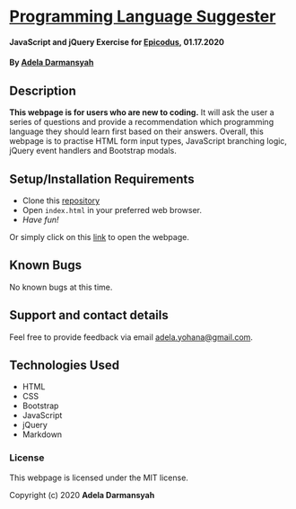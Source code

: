 # [Programming Language Suggester](https://github.com/ayohana/programming-language.git/)

#### JavaScript and jQuery Exercise for [Epicodus](https://www.epicodus.com/), 01.17.2020

#### By [**Adela Darmansyah**](https://ayohana.github.io/portfolio/)

## Description

**This webpage is for users who are new to coding.** It will ask the user a series of questions and provide a recommendation which programming language they should learn first based on their answers. Overall, this webpage is to practise  HTML form input types, JavaScript branching logic, jQuery event handlers and Bootstrap modals.

## Setup/Installation Requirements

* Clone this [repository](https://github.com/ayohana/programming-language.git/)
* Open `index.html` in your preferred web browser.
* _Have fun!_

Or simply click on this [link](https://ayohana.github.io/programming-language/) to open the webpage.

## Known Bugs

No known bugs at this time.

## Support and contact details

Feel free to provide feedback via email adela.yohana@gmail.com.

## Technologies Used

- HTML
- CSS
- Bootstrap
- JavaScript
- jQuery
- Markdown

### License

This webpage is licensed under the MIT license.

Copyright (c) 2020 **Adela Darmansyah**